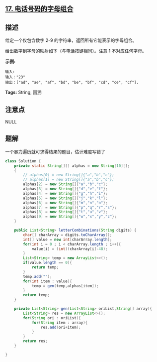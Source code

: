 ## [17. 电话号码的字母组合][leetcode_url]

## 描述

给定一个仅包含数字 2-9 的字符串，返回所有它能表示的字母组合。  

给出数字到字母的映射如下（与电话按键相同）。注意 1 不对应任何字母。

__示例:__ 

```
输入:
输入："23"
输出：["ad", "ae", "af", "bd", "be", "bf", "cd", "ce", "cf"].
```

**Tags:** String, 回溯


## 注意点
NULL

## 题解

一个暴力遍历就可求得结果的题目，估计难度写错了

```java
class Solution {
    private static String[][] alphas = new String[10][];
    {
        // alphas[0] = new String[]{"a","b","c"};
        // alphas[1] = new String[]{"a","b","c"};
        alphas[2] = new String[]{"a","b","c"};
        alphas[3] = new String[]{"d","e","f"};
        alphas[4] = new String[]{"g","h","i"};
        alphas[5] = new String[]{"j","k","l"};
        alphas[6] = new String[]{"m","n","o"};
        alphas[7] = new String[]{"p","q","r","s"};
        alphas[8] = new String[]{"t","u","v"};
        alphas[9] = new String[]{"w","x","y","z"};
    }

    public List<String> letterCombinations(String digits) {
        char[] charArray = digits.toCharArray();
        int[] value = new int[charArray.length];
        for(int i = 0 ; i < charArray.length ; i++){
            value[i] = (int)(charArray[i]-48);
        }
        List<String> temp = new ArrayList<>();
        if(value.length == 0){
            return temp;
        }
        temp.add("");
        for(int item : value){
            temp = gen(temp,alphas[item]);
        }
        return temp;
    }

    private List<String> gen(List<String> oriList,String[] array){
        List<String> res = new ArrayList<>();
        for(String ori : oriList){
            for(String item : array){
                res.add(ori+item);
            }
        }
        return res;
    }

}
```



[leetcode_url]: https://leetcode.com/problems/letter-combinations-of-a-phone-number/


